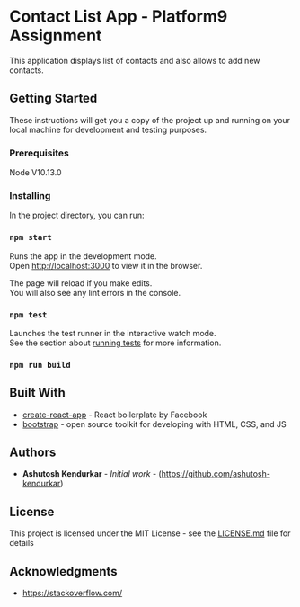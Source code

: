# Contact List App - Platform9 Assignment

This application displays list of contacts and also allows to add new contacts. 

## Getting Started

These instructions will get you a copy of the project up and running on your local machine for development and testing purposes.

### Prerequisites

Node V10.13.0

### Installing
In the project directory, you can run:

### `npm start`

Runs the app in the development mode.<br>
Open [http://localhost:3000](http://localhost:3000) to view it in the browser.

The page will reload if you make edits.<br>
You will also see any lint errors in the console.

### `npm test`

Launches the test runner in the interactive watch mode.<br>
See the section about [running tests](https://facebook.github.io/create-react-app/docs/running-tests) for more information.

### `npm run build`


## Built With

* [create-react-app](https://github.com/facebook/create-react-app) - React boilerplate by Facebook
* [bootstrap](https://getbootstrap.com/) - open source toolkit for developing with HTML, CSS, and JS


## Authors

* **Ashutosh Kendurkar** - *Initial work* - (https://github.com/ashutosh-kendurkar)


## License

This project is licensed under the MIT License - see the [LICENSE.md](LICENSE.md) file for details

## Acknowledgments

* https://stackoverflow.com/

